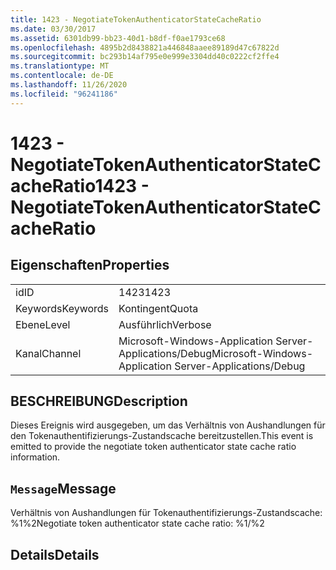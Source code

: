 ```yaml
---
title: 1423 - NegotiateTokenAuthenticatorStateCacheRatio
ms.date: 03/30/2017
ms.assetid: 6301db99-bb23-40d1-b8df-f0ae1793ce68
ms.openlocfilehash: 4895b2d8438821a446848aaee89189d47c67822d
ms.sourcegitcommit: bc293b14af795e0e999e3304dd40c0222cf2ffe4
ms.translationtype: MT
ms.contentlocale: de-DE
ms.lasthandoff: 11/26/2020
ms.locfileid: "96241186"
---
```

# <a name="1423---negotiatetokenauthenticatorstatecacheratio"></a><span data-ttu-id="d57a6-102">1423 - NegotiateTokenAuthenticatorStateCacheRatio</span><span class="sxs-lookup"><span data-stu-id="d57a6-102">1423 - NegotiateTokenAuthenticatorStateCacheRatio</span></span>

## <a name="properties"></a><span data-ttu-id="d57a6-103">Eigenschaften</span><span class="sxs-lookup"><span data-stu-id="d57a6-103">Properties</span></span>  
  
|||  
|-|-|  
|<span data-ttu-id="d57a6-104">id</span><span class="sxs-lookup"><span data-stu-id="d57a6-104">ID</span></span>|<span data-ttu-id="d57a6-105">1423</span><span class="sxs-lookup"><span data-stu-id="d57a6-105">1423</span></span>|  
|<span data-ttu-id="d57a6-106">Keywords</span><span class="sxs-lookup"><span data-stu-id="d57a6-106">Keywords</span></span>|<span data-ttu-id="d57a6-107">Kontingent</span><span class="sxs-lookup"><span data-stu-id="d57a6-107">Quota</span></span>|  
|<span data-ttu-id="d57a6-108">Ebene</span><span class="sxs-lookup"><span data-stu-id="d57a6-108">Level</span></span>|<span data-ttu-id="d57a6-109">Ausführlich</span><span class="sxs-lookup"><span data-stu-id="d57a6-109">Verbose</span></span>|  
|<span data-ttu-id="d57a6-110">Kanal</span><span class="sxs-lookup"><span data-stu-id="d57a6-110">Channel</span></span>|<span data-ttu-id="d57a6-111">Microsoft-Windows-Application Server-Applications/Debug</span><span class="sxs-lookup"><span data-stu-id="d57a6-111">Microsoft-Windows-Application Server-Applications/Debug</span></span>|  
  
## <a name="description"></a><span data-ttu-id="d57a6-112">BESCHREIBUNG</span><span class="sxs-lookup"><span data-stu-id="d57a6-112">Description</span></span>  

 <span data-ttu-id="d57a6-113">Dieses Ereignis wird ausgegeben, um das Verhältnis von Aushandlungen für den Tokenauthentifizierungs-Zustandscache bereitzustellen.</span><span class="sxs-lookup"><span data-stu-id="d57a6-113">This event is emitted to provide the negotiate token authenticator state cache ratio information.</span></span>  
  
## <a name="message"></a><span data-ttu-id="d57a6-114">`Message`</span><span class="sxs-lookup"><span data-stu-id="d57a6-114">Message</span></span>  

 <span data-ttu-id="d57a6-115">Verhältnis von Aushandlungen für Tokenauthentifizierungs-Zustandscache: %1%2</span><span class="sxs-lookup"><span data-stu-id="d57a6-115">Negotiate token authenticator state cache ratio: %1/%2</span></span>  
  
## <a name="details"></a><span data-ttu-id="d57a6-116">Details</span><span class="sxs-lookup"><span data-stu-id="d57a6-116">Details</span></span>

